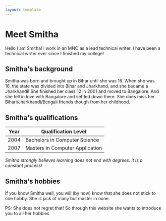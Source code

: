 ```yaml
---
layout: template
---
```


# Meet Smitha

Hello I am Smitha! I work in an MNC as a lead technical writer. I have been a technical writer ever since I finished my college! 

## Smitha's background

Smitha was born and brought up in Bihar until she was 16. When she was 16, the state was divided into Bihar and Jharkhand, and she became a Jharkhandi! She finished her class 12 in 2001 and moved to Bangalore. And she fell in love with Bangalore and settled down there. She does miss her Bihari/Jharkhandi/Bengali friends though from her childhood.

## Smitha's qualifications

|Year|Qualification Level|
|----|-------------------|
|2004|Bachelors in Computer Science|
|2007|Masters in Computer Application|

_Smitha strongly believes learning does not end with degrees. It is a constant process!_

## Smitha's hobbies

If you know Smitha well, you will (by now) know that she does not stick to one hobby. She is jack of many but master in none. 

PS: She does not regret that! So through this website she wants to introduce you to all her hobbies.

